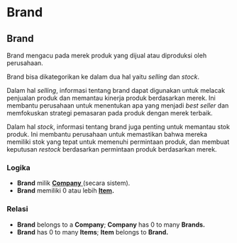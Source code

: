 # Brand

## Brand

Brand mengacu pada merek produk yang dijual atau diproduksi oleh perusahaan.

Brand bisa dikategorikan ke dalam dua hal yaitu _selling_ dan _stock_.

Dalam hal _selling_, informasi tentang brand dapat digunakan untuk melacak penjualan produk dan memantau kinerja produk berdasarkan merek. Ini membantu perusahaan untuk menentukan apa yang menjadi _best seller_ dan memfokuskan strategi pemasaran pada produk dengan merek terbaik.

Dalam hal _stock_, informasi tentang brand juga penting untuk memantau stok produk. Ini membantu perusahaan untuk memastikan bahwa mereka memiliki stok yang tepat untuk memenuhi permintaan produk, dan membuat keputusan _restock_ berdasarkan permintaan produk berdasarkan merek.

### Logika

* **Brand** milik [**Company** ](../../core-concept/#company-perusahaan)(secara sistem).
* **Brand** memiliki 0 atau lebih [**Item**](item.md)**.**

### Relasi

* **Brand** belongs to a **Company**; **Company** has 0 to many **Brands.**
* **Brand** has 0 to many **Items**; **Item** belongs to **Brand.**
